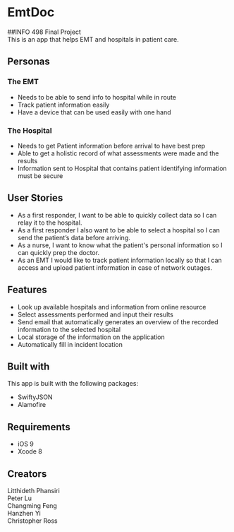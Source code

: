 # EmtDoc  
##INFO 498 Final Project  
This is an app that helps EMT and hospitals in patient care.  


## Personas
### The EMT
* Needs to be able to send info to hospital while in route  
* Track patient information easily  
* Have a device that can be used easily with one hand  

### The Hospital
* Needs to get Patient information before arrival to have best prep  
* Able to get a holistic record of what assessments were made and the results  
* Information sent to Hospital that contains patient identifying information must be secure  

## User Stories
* As a first responder, I want to be able to quickly collect data so I can relay it to the hospital.  
* As a first responder I also want to be able to select a hospital so I can send the patient’s data  before arriving.  
* As a nurse, I want to know what the patient's personal information so I can quickly prep the doctor.  
* As an EMT I would like to track patient information locally so that I can access and upload patient information in case of network outages.  

## Features
* Look up available hospitals and information from online resource  
* Select assessments performed and input their results  
* Send email that automatically generates an overview of the recorded information to the selected hospital  
* Local storage of the information on the application  
* Automatically fill in incident location

## Built with
This app is built with the following packages:
* SwiftyJSON
* Alamofire

## Requirements
* iOS 9
* Xcode 8

## Creators  
Litthideth Phansiri  
Peter Lu  
Changming Feng  
Hanzhen Yi  
Christopher Ross  



